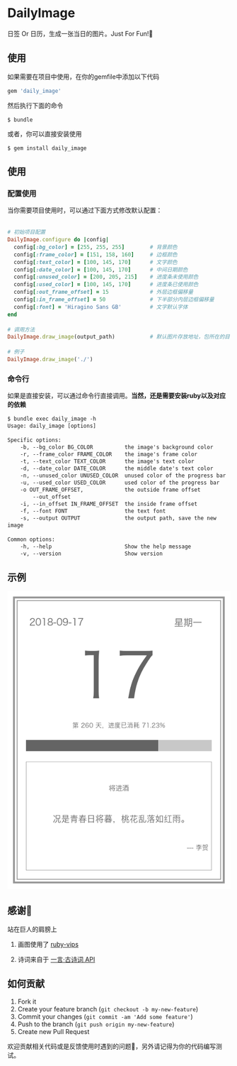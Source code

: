 # DailyImage

日签 Or 日历，生成一张当日的图片。Just For Fun!👏

## 使用

如果需要在项目中使用，在你的gemfile中添加以下代码

```ruby
gem 'daily_image'
```

然后执行下面的命令

    $ bundle

或者，你可以直接安装使用

    $ gem install daily_image

## 使用

### 配置使用

当你需要项目使用时，可以通过下面方式修改默认配置：

```ruby

# 初始项目配置
DailyImage.configure do |config|
  config[:bg_color] = [255, 255, 255]        # 背景颜色
  config[:frame_color] = [151, 158, 160]     # 边框颜色
  config[:text_color] = [100, 145, 170]      # 文字颜色
  config[:date_color] = [100, 145, 170]      # 中间日期颜色
  config[:unused_color] = [200, 205, 215]    # 进度条未使用颜色
  config[:used_color] = [100, 145, 170]      # 进度条已使用颜色
  config[:out_frame_offset] = 15             # 外层边框偏移量
  config[:in_frame_offset] = 50              # 下半部分内层边框偏移量
  config[:font] = 'Hiragino Sans GB'         # 文字默认字体
end

# 调用方法
DailyImage.draw_image(output_path)           # 默认图片存放地址，包所在的目录

# 例子
DailyImage.draw_image('./')
```

### 命令行

如果是直接安装，可以通过命令行直接调用。**当然，还是需要安装ruby以及对应的依赖**

```shell
$ bundle exec daily_image -h
Usage: daily_image [options]

Specific options:
    -b, --bg_color BG_COLOR          the image's background color
    -r, --frame_color FRAME_COLOR    the image's frame color
    -t, --text_color TEXT_COLOR      the image's text color
    -d, --date_color DATE_COLOR      the middle date's text color
    -n, --unused_color UNUSED_COLOR  unused color of the progress bar
    -u, --used_color USED_COLOR      used color of the progress bar
    -o OUT_FRAME_OFFSET,             the outside frame offset
        --out_offset
    -i, --in_offset IN_FRAME_OFFSET  the inside frame offset
    -f, --font FONT                  the text font
    -s, --output OUTPUT              the output path, save the new image

Common options:
    -h, --help                       Show the help message
    -v, --version                    Show version

```

## 示例

![](./tmp/daily_2018-09-17.jpg)

## 感谢🙏

站在巨人的肩膀上

1. 画图使用了 [ruby-vips](https://github.com/jcupitt/ruby-vips)

2. 诗词来自于 [一言·古诗词 API](https://github.com/xenv/gushici)

## 如何贡献

1. Fork it
2. Create your feature branch (`git checkout -b my-new-feature`)
3. Commit your changes (`git commit -am 'Add some feature'`)
4. Push to the branch (`git push origin my-new-feature`)
5. Create new Pull Request

欢迎贡献相关代码或是反馈使用时遇到的问题👏，另外请记得为你的代码编写测试。
